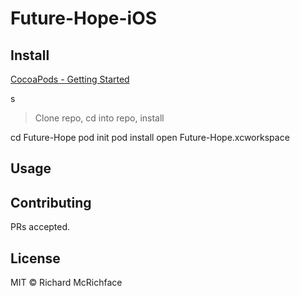 # Future-Hope-iOS


## Install


[CocoaPods - Getting Started](https://guides.cocoapods.org/using/getting-started.html)


s

>  Clone repo, cd into repo, install

cd Future-Hope
pod init
pod install
open Future-Hope.xcworkspace



## Usage


## Contributing







PRs accepted.

## License

MIT © Richard McRichface
